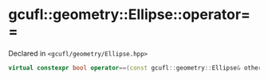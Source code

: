 # gcufl::geometry::Ellipse::operator==
Declared in `<gcufl/geometry/Ellipse.hpp>`
```cpp
virtual constexpr bool operator==(const gcufl::geometry::Ellipse& other) const noexcept;
```
